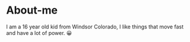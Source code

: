 # About-me
I am a 16 year old kid from Windsor Colorado, I like things that move fast and have a lot of power. 😀
